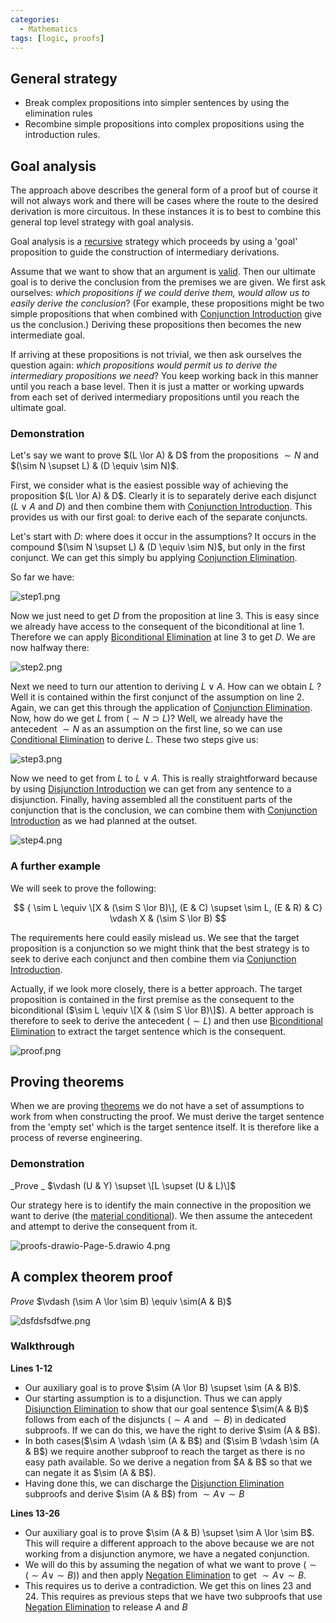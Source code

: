 ```yaml
---
categories:
  - Mathematics
tags: [logic, proofs]
---
```


## General strategy

- Break complex propositions into simpler sentences by using the elimination rules
- Recombine simple propositions into complex propositions using the introduction rules.

## Goal analysis

The approach above describes the general form of a proof but of course it will not always work and there will be cases where the route to the desired derivation is more circuitous. In these instances it is to best to combine this general top level strategy with goal analysis.

Goal analysis is a [recursive](../Algorithms%20&%20Data%20Structures/Recursion.md) strategy which proceeds by using a 'goal' proposition to guide the construction of intermediary derivations.

Assume that we want to show that an argument is [valid](Validity%20and%20entailment.md#validity). Then our ultimate goal is to derive the conclusion from the premises we are given. We first ask ourselves: _which propositions if we could derive them, would allow us to easily derive the conclusion_? (For example, these propositions might be two simple propositions that when combined with [Conjunction Introduction](Conjunction%20Introduction.md) give us the conclusion.) Deriving these propositions then becomes the new intermediate goal.

If arriving at these propositions is not trivial, we then ask ourselves the question again: _which propositions would permit us to derive the intermediary propositions we need_? You keep working back in this manner until you reach a base level. Then it is just a matter or working upwards from each set of derived intermediary propositions until you reach the ultimate goal.

### Demonstration

Let's say we want to prove $(L \lor A) & D$ from the propositions $\sim N$ and $(\sim N \supset L) & (D \equiv \sim N)$.

First, we consider what is the easiest possible way of achieving the proposition $(L \lor A) & D$. Clearly it is to separately derive each disjunct ($L \lor A$ and $D$) and then combine them with [Conjunction Introduction](Conjunction%20Introduction.md). This provides us with our first goal: to derive each of the separate conjuncts.

Let's start with $D$: where does it occur in the assumptions? It occurs in the compound $(\sim N \supset L) & (D \equiv \sim N)$, but only in the first conjunct. We can get this simply bu applying [Conjunction Elimination](Conjunction%20Elimination.md).

So far we have:

![step1.png](../img/step1.png)

Now we just need to get $D$ from the proposition at line 3. This is easy since we already have access to the consequent of the biconditional at line 1. Therefore we can apply [Biconditional Elimination](Biconditional%20Elimination.md) at line 3 to get $D$. We are now halfway there:

![step2.png](../img/step2.png)

Next we need to turn our attention to deriving $L \lor A$. How can we obtain $L$ ? Well it is contained within the first conjunct of the assumption on line 2. Again, we can get this through the application of [Conjunction Elimination](Conjunction%20Elimination.md).
Now, how do we get $L$ from $(\sim N \supset L)$? Well, we already have the antecedent $\sim N$ as an assumption on the first line, so we can use [Conditional Elimination](Conditional%20Elimination.md) to derive $L$. These two steps give us:

![step3.png](../img/step3.png)

Now we need to get from $L$ to $L \lor A$. This is really straightforward because by using [Disjunction Introduction](Disjunction%20Introduction.md) we can get from any sentence to a disjunction. Finally, having assembled all the constituent parts of the conjunction that is the conclusion, we can combine them with [Conjunction Introduction](Conjunction%20Introduction.md) as we had planned at the outset.

![step4.png](../img/step4.png)

### A further example

We will seek to prove the following:

$$
{ \sim L \equiv \[X & (\sim S \lor B)\], (E & C) \supset \sim L, (E & R) & C} \vdash X & (\sim S \lor B)
$$

The requirements here could easily mislead us. We see that the target proposition is a conjunction so we might think that the best strategy is to seek to derive each conjunct and then combine them via [Conjunction Introduction](Conjunction%20Introduction.md).

Actually, if we look more closely, there is a better approach. The target proposition is contained in the first premise as the consequent to the biconditional ($\sim L \equiv \[X & (\sim S \lor B)\]$). A better approach is therefore to seek to derive the antecedent ($\sim L$) and then use [Biconditional Elimination](Biconditional%20Elimination.md) to extract the target sentence which is the consequent.

![proof.png](../img/proof.png)

## Proving theorems

When we are proving [theorems](Theorems%20and%20empty%20sets.md) we do not have a set of assumptions to work from when constructing the proof. We must derive the target sentence from the 'empty set' which is the target sentence itself. It is therefore like a process of reverse engineering.

### Demonstration

\_Prove \_ $\vdash (U & Y) \supset \[L \supset (U & L)\]$

Our strategy here is to identify the main connective in the proposition we want to derive (the [material conditional](Truth-functional%20connectives.md#material-conditional-a-k-a-implication)). We then assume the antecedent and attempt to derive the consequent from it.

![proofs-drawio-Page-5.drawio 4.png](../img/proofs-drawio-Page-5.drawio%204.png)

## A complex theorem proof

_Prove_ $\vdash (\sim A \lor \sim B) \equiv \sim(A & B)$

![dsfdsfsdfwe.png](../img/dsfdsfsdfwe.png)

### Walkthrough

**Lines 1-12**

- Our auxiliary goal is to prove $\sim (A \lor B) \supset \sim (A & B)$.
- Our starting assumption is to a disjunction. Thus we can apply [Disjunction Elimination](Disjunction%20Elimination.md) to show that our goal sentence $\sim(A & B)$ follows from each of the disjuncts ($\sim A$ and $\sim B$) in dedicated subproofs. If we can do this, we have the right to derive $\sim (A & B$).
- In both cases($\sim A \vdash \sim (A & B$) and ($\sim B \vdash \sim (A & B$) we require another subproof to reach the target as there is no easy path available. So we derive a negation from $A & B$ so that we can negate it as $\sim (A & B$).
- Having done this, we can discharge the [Disjunction Elimination](Disjunction%20Elimination.md) subproofs and derive $\sim (A & B$) from $\sim A \lor \sim B$

**Lines 13-26**

- Our auxiliary goal is to prove $\sim (A & B) \supset \sim A \lor  \sim B$. This will require a different approach to the above because we are not working from a disjunction anymore, we have a negated conjunction.
- We will do this by assuming the negation of what we want to prove ($\sim (\sim A \lor \sim B)$) and then apply [Negation Elimination](Negation%20Elimination.md) to get $\sim A \lor \sim B$.
- This requires us to derive a contradiction. We get this on lines 23 and 24. This requires as previous steps that we have two subproofs that use [Negation Elimination](Negation%20Elimination.md) to release $A$ and $B$

